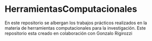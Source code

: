 # HerramientasComputacionales
En este repositorio se albergan los trabajos prácticos realizados en la materia de herramientas computacionales para la investigación.
Este repositorio esta creado en colaboración con Gonzalo Rigirozzi
